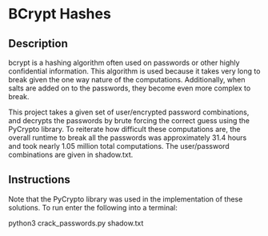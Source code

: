 # BCrypt Hashes

## Description
bcrypt is a hashing algorithm often used on passwords or other highly confidential information. This algorithm is used because it takes very long to break given the one way nature of the computations. Additionally, when salts are added on to the passwords, they become even more complex to break.

This project takes a given set of user/encrypted password combinations, and decrypts the passwords by brute forcing the correct guess using the PyCrypto library. To reiterate how difficult these computations are, the overall runtime to break all the passwords was approximately 31.4 hours and took nearly 1.05 million total computations. The user/password combinations are given in shadow.txt.


## Instructions
Note that the PyCrypto library was used in the implementation of these solutions. To run enter the following into a terminal:

python3 crack_passwords.py shadow.txt
